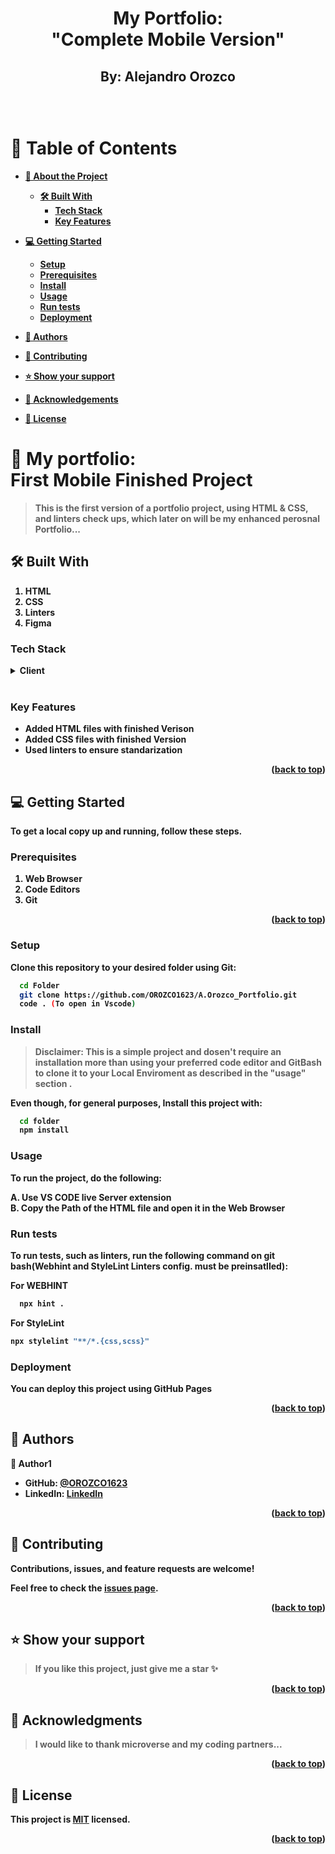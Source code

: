 <a name="readme-top"></a>

<div align="center">

  <h1><b>My Portfolio:<br> "Complete Mobile Version" </br></h1>
  <h2> By: Alejandro Orozco <h2>  
</div>
<br>

<!-- TABLE OF CONTENTS -->

# 📗 Table of Contents

- [📖 About the Project](#about-project)
  - [🛠 Built With](#built-with)
    - [Tech Stack](#tech-stack)
    - [Key Features](#key-features)
- [💻 Getting Started](#getting-started)

  - [Setup](#setup)
  - [Prerequisites](#prerequisites)
  - [Install](#install)
  - [Usage](#usage)
  - [Run tests](#run-tests)
  - [Deployment](#deployment)

- [👥 Authors](#authors)
- [🤝 Contributing](#contributing)
- [⭐️ Show your support](#support)
- [🙏 Acknowledgements](#acknowledgements)

- [📝 License](#license)

<!-- PROJECT DESCRIPTION -->

# 📖 My portfolio: <br >First Mobile Finished Project <a name="about-project"></a>

> This is the first version of a portfolio project, using HTML & CSS, and linters check ups, which later on will be my enhanced perosnal Portfolio...

## 🛠 Built With <a name="built-with"></a>

1. HTML
2. CSS
3. Linters
4. Figma

### Tech Stack <a name="tech-stack"></a>

<details>
  <summary>Client</summary>
  <ul>
    <li>HTML</li>
    <li>CSS</li>
  </ul>
</details>
<br>
<!-- Features -->

### Key Features <a name="key-features"></a>

- Added HTML files with finished Verison
- Added CSS files with finished Version
- Used linters to ensure standarization

<p align="right">(<a href="#readme-top">back to top</a>)</p>

<!-- GETTING STARTED -->

## 💻 Getting Started <a name="getting-started"></a>

To get a local copy up and running, follow these steps.

### Prerequisites

1. Web Browser
2. Code Editors
3. Git

<p align="right">(<a href="#readme-top">back to top</a>)</p>

### Setup

Clone this repository to your desired folder using Git:

```sh
  cd Folder
  git clone https://github.com/OROZCO1623/A.Orozco_Portfolio.git
  code . (To open in Vscode)
```

### Install

> Disclaimer: This is a simple project and dosen't require an installation more than using your preferred code editor and GitBash to clone it to your Local Enviroment as described in the "usage" section .

Even though, for general purposes, Install this project with:

```sh
  cd folder
  npm install
```

### Usage

To run the project, do the following:

A. Use VS CODE live Server extension<br>
B. Copy the Path of the HTML file and open it in the Web Browser

### Run tests

To run tests, such as linters, run the following command on git bash(Webhint and StyleLint Linters config. must be preinsatlled):

For WEBHINT

```sh
  npx hint .
```

For StyleLint

```sh
npx stylelint "**/*.{css,scss}"
```

### Deployment

You can deploy this project using GitHub Pages

<!--
Example:

```sh

```
 -->

<p align="right">(<a href="#readme-top">back to top</a>)</p>

<!-- AUTHORS -->

## 👥 Authors <a name="authors"></a>

👤 **Author1**

- GitHub: [@OROZCO1623](https://github.com/OROZCO1623)
- LinkedIn: [LinkedIn](https://www.linkedin.com/in/ing-alejandro-orozco-guapacha/)

<p align="right">(<a href="#readme-top">back to top</a>)</p>

<!-- CONTRIBUTING -->

## 🤝 Contributing <a name="contributing"></a>

Contributions, issues, and feature requests are welcome!

Feel free to check the [issues page](../../issues/).

<p align="right">(<a href="#readme-top">back to top</a>)</p>

<!-- SUPPORT -->

## ⭐️ Show your support <a name="support"></a>

> If you like this project, just give me a star ✨

<p align="right">(<a href="#readme-top">back to top</a>)</p>

<!-- ACKNOWLEDGEMENTS -->

## 🙏 Acknowledgments <a name="acknowledgements"></a>

> I would like to thank microverse and my coding partners...

<p align="right">(<a href="#readme-top">back to top</a>)</p>

<!-- LICENSE -->

## 📝 License <a name="license"></a>

This project is [MIT](./LICENSE) licensed.

<p align="right">(<a href="#readme-top">back to top</a>)</p>
